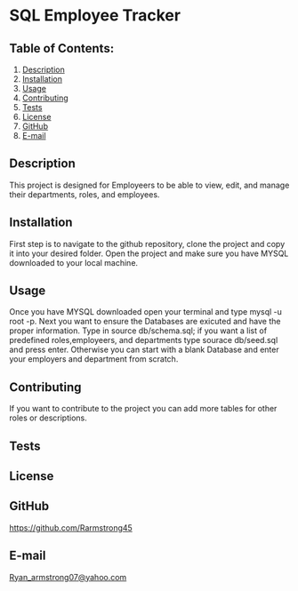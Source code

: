 # SQL Employee Tracker

## Table of Contents:
  1. [Description](#description) 
  2. [Installation](#Installation)
  3. [Usage](#Usage)  
  4. [Contributing](#Contributing)
  5. [Tests](#Tests)
  6. [License](#License)
  7. [GitHub](#GitHub)
  8. [E-mail](#E-mail)

## Description
This project is designed for Employeers to be able to view, edit, and manage their departments, roles, and employees. 

## Installation
First step is to navigate to the github repository, clone the project and copy it into your desired folder. Open the project and make sure you have MYSQL downloaded to your local machine.

## Usage
Once you have MYSQL downloaded open your terminal and type mysql -u root -p. Next you want to ensure the Databases are exicuted and have the proper information. Type in source db/schema.sql; if you want a list of predefined roles,employeers, and departments type sourace db/seed.sql and press enter. Otherwise you can start with a blank Database and enter your employers and department from scratch.

## Contributing
If you want to contribute to the project you can add more tables for other roles or descriptions.

## Tests


## License
 

## GitHub
https://github.com/Rarmstrong45 

## E-mail
Ryan_armstrong07@yahoo.com